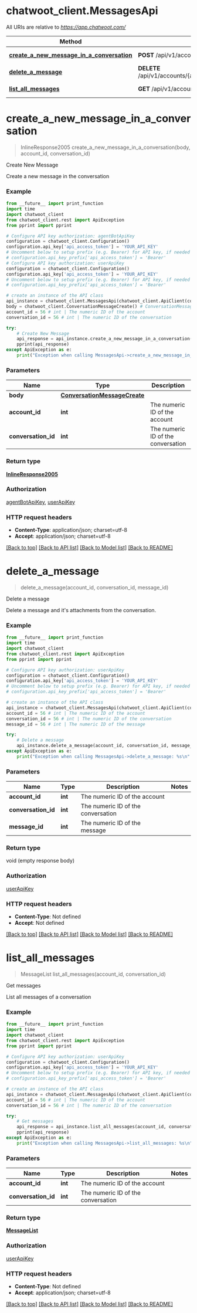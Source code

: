 # chatwoot_client.MessagesApi

All URIs are relative to *https://app.chatwoot.com/*

Method | HTTP request | Description
------------- | ------------- | -------------
[**create_a_new_message_in_a_conversation**](MessagesApi.md#create_a_new_message_in_a_conversation) | **POST** /api/v1/accounts/{account_id}/conversations/{conversation_id}/messages | Create New Message
[**delete_a_message**](MessagesApi.md#delete_a_message) | **DELETE** /api/v1/accounts/{account_id}/conversations/{conversation_id}/messages/{message_id} | Delete a message
[**list_all_messages**](MessagesApi.md#list_all_messages) | **GET** /api/v1/accounts/{account_id}/conversations/{conversation_id}/messages | Get messages

# **create_a_new_message_in_a_conversation**
> InlineResponse2005 create_a_new_message_in_a_conversation(body, account_id, conversation_id)

Create New Message

Create a new message in the conversation

### Example
```python
from __future__ import print_function
import time
import chatwoot_client
from chatwoot_client.rest import ApiException
from pprint import pprint

# Configure API key authorization: agentBotApiKey
configuration = chatwoot_client.Configuration()
configuration.api_key['api_access_token'] = 'YOUR_API_KEY'
# Uncomment below to setup prefix (e.g. Bearer) for API key, if needed
# configuration.api_key_prefix['api_access_token'] = 'Bearer'
# Configure API key authorization: userApiKey
configuration = chatwoot_client.Configuration()
configuration.api_key['api_access_token'] = 'YOUR_API_KEY'
# Uncomment below to setup prefix (e.g. Bearer) for API key, if needed
# configuration.api_key_prefix['api_access_token'] = 'Bearer'

# create an instance of the API class
api_instance = chatwoot_client.MessagesApi(chatwoot_client.ApiClient(configuration))
body = chatwoot_client.ConversationMessageCreate() # ConversationMessageCreate | 
account_id = 56 # int | The numeric ID of the account
conversation_id = 56 # int | The numeric ID of the conversation

try:
    # Create New Message
    api_response = api_instance.create_a_new_message_in_a_conversation(body, account_id, conversation_id)
    pprint(api_response)
except ApiException as e:
    print("Exception when calling MessagesApi->create_a_new_message_in_a_conversation: %s\n" % e)
```

### Parameters

Name | Type | Description  | Notes
------------- | ------------- | ------------- | -------------
 **body** | [**ConversationMessageCreate**](ConversationMessageCreate.md)|  | 
 **account_id** | **int**| The numeric ID of the account | 
 **conversation_id** | **int**| The numeric ID of the conversation | 

### Return type

[**InlineResponse2005**](InlineResponse2005.md)

### Authorization

[agentBotApiKey](../README.md#agentBotApiKey), [userApiKey](../README.md#userApiKey)

### HTTP request headers

 - **Content-Type**: application/json; charset=utf-8
 - **Accept**: application/json; charset=utf-8

[[Back to top]](#) [[Back to API list]](../README.md#documentation-for-api-endpoints) [[Back to Model list]](../README.md#documentation-for-models) [[Back to README]](../README.md)

# **delete_a_message**
> delete_a_message(account_id, conversation_id, message_id)

Delete a message

Delete a message and it's attachments from the conversation.

### Example
```python
from __future__ import print_function
import time
import chatwoot_client
from chatwoot_client.rest import ApiException
from pprint import pprint

# Configure API key authorization: userApiKey
configuration = chatwoot_client.Configuration()
configuration.api_key['api_access_token'] = 'YOUR_API_KEY'
# Uncomment below to setup prefix (e.g. Bearer) for API key, if needed
# configuration.api_key_prefix['api_access_token'] = 'Bearer'

# create an instance of the API class
api_instance = chatwoot_client.MessagesApi(chatwoot_client.ApiClient(configuration))
account_id = 56 # int | The numeric ID of the account
conversation_id = 56 # int | The numeric ID of the conversation
message_id = 56 # int | The numeric ID of the message

try:
    # Delete a message
    api_instance.delete_a_message(account_id, conversation_id, message_id)
except ApiException as e:
    print("Exception when calling MessagesApi->delete_a_message: %s\n" % e)
```

### Parameters

Name | Type | Description  | Notes
------------- | ------------- | ------------- | -------------
 **account_id** | **int**| The numeric ID of the account | 
 **conversation_id** | **int**| The numeric ID of the conversation | 
 **message_id** | **int**| The numeric ID of the message | 

### Return type

void (empty response body)

### Authorization

[userApiKey](../README.md#userApiKey)

### HTTP request headers

 - **Content-Type**: Not defined
 - **Accept**: Not defined

[[Back to top]](#) [[Back to API list]](../README.md#documentation-for-api-endpoints) [[Back to Model list]](../README.md#documentation-for-models) [[Back to README]](../README.md)

# **list_all_messages**
> MessageList list_all_messages(account_id, conversation_id)

Get messages

List all messages of a conversation

### Example
```python
from __future__ import print_function
import time
import chatwoot_client
from chatwoot_client.rest import ApiException
from pprint import pprint

# Configure API key authorization: userApiKey
configuration = chatwoot_client.Configuration()
configuration.api_key['api_access_token'] = 'YOUR_API_KEY'
# Uncomment below to setup prefix (e.g. Bearer) for API key, if needed
# configuration.api_key_prefix['api_access_token'] = 'Bearer'

# create an instance of the API class
api_instance = chatwoot_client.MessagesApi(chatwoot_client.ApiClient(configuration))
account_id = 56 # int | The numeric ID of the account
conversation_id = 56 # int | The numeric ID of the conversation

try:
    # Get messages
    api_response = api_instance.list_all_messages(account_id, conversation_id)
    pprint(api_response)
except ApiException as e:
    print("Exception when calling MessagesApi->list_all_messages: %s\n" % e)
```

### Parameters

Name | Type | Description  | Notes
------------- | ------------- | ------------- | -------------
 **account_id** | **int**| The numeric ID of the account | 
 **conversation_id** | **int**| The numeric ID of the conversation | 

### Return type

[**MessageList**](MessageList.md)

### Authorization

[userApiKey](../README.md#userApiKey)

### HTTP request headers

 - **Content-Type**: Not defined
 - **Accept**: application/json; charset=utf-8

[[Back to top]](#) [[Back to API list]](../README.md#documentation-for-api-endpoints) [[Back to Model list]](../README.md#documentation-for-models) [[Back to README]](../README.md)

